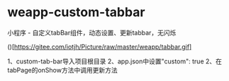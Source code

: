 # weapp-custom-tabbar
小程序 - 自定义tabBar组件，动态设置、更新tabbar，无闪烁

()[https://gitee.com/iotjh/Picture/raw/master/weapp/tabbar.gif]

1、custom-tab-bar导入项目根目录
2、app.json中设置"custom": true
2、在tabPage的onShow方法中调用更新方法